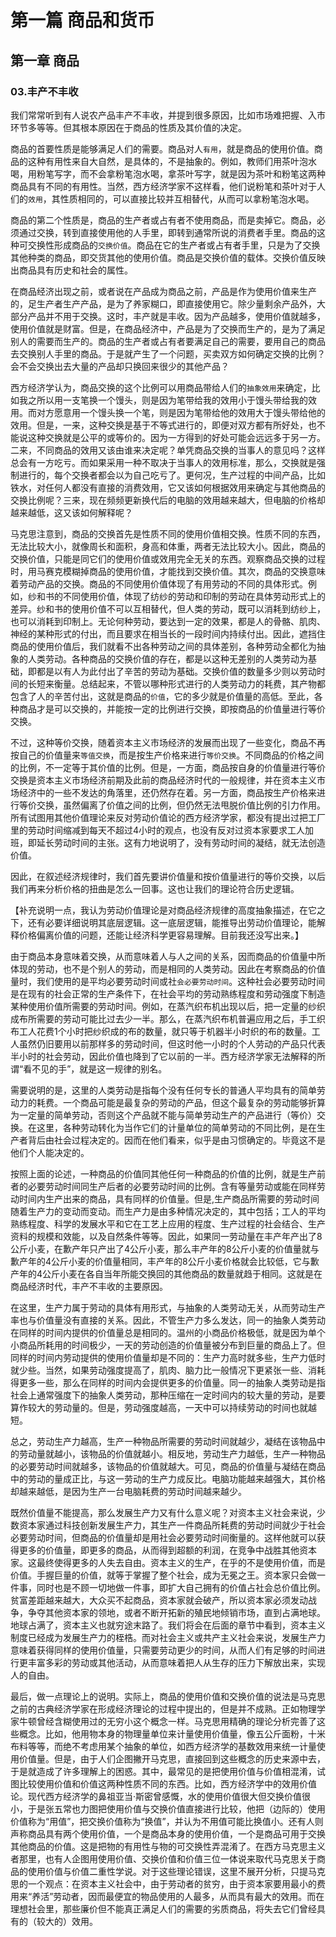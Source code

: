 # 第一篇 商品和货币

## 第一章 商品

### 03.丰产不丰收

我们常常听到有人说农产品丰产不丰收，并提到很多原因，比如市场难把握、入市环节多等等。但其根本原因在于商品的性质及其价值的决定。

商品的首要性质是能够满足人们的需要。商品对人`有用`，就是商品的使用价值。商品的这种有用性来自大自然，是具体的，不是抽象的。例如，教师们用茶叶泡水喝，用粉笔写字，而不会拿粉笔泡水喝，拿茶叶写字，就是因为茶叶和粉笔这两种商品具有不同的有用性。当然，西方经济学家不这样看，他们说粉笔和茶叶对于人们的`效用`，其性质相同的，可以直接比较并互相替代，从而可以拿粉笔泡水喝。

商品的第二个性质是，商品的生产者或占有者不使用商品，而是卖掉它。商品，必须通过交换，转到直接使用他的人手里，即转到通常所说的消费者手里。商品的这种可交换性形成商品的`交换价值`。商品在它的生产者或占有者手里，只是为了交换其他种类的商品，即交货其他的使用价值。商品是交换价值的载体。交换价值反映出商品具有历史和社会的属性。

在商品经济出现之前，或者说在产品成为商品之前，产品是作为使用价值来生产的，足生产者生产产品，是为了养家糊口，即直接使用它。除少量剩余产品外，大部分产品并不用于交换。这时，丰产就是丰收。因为产品越多，使用价值就越多，使用价值就是财富。但是，在商品经济中，产品是为了交换而生产的，是为了满足别人的需要而生产的。商品的生产者或占有者要满足自己的需要，要用自己的商品去交换别人手里的商品。于是就产生了一个问题，买卖双方如何确定交换的比例？会不会交换出去大量的产品却只换回来很少的其他产品？

西方经济学认为，商品交换的这个比例可以用商品带给人们的`抽象效用`来确定，比如我之所以用一支笔换一个馒头，则是因为笔带给我的效用小于馒头带给我的效用。而对方愿意用一个馒头换一个笔，则是因为笔带给他的效用大于馒头带给他的效用。但是，一来，这种交换是基于不等式进行的，即便对双方都有所好处，也不能说这种交换就是公平的或等价的。因为一方得到的好处可能会远远多于另一方。二来，不同商品的效用又该由谁来决定呢？单凭商品交换的当事人的意见吗？这样总会有一方吃亏。而如果采用一种不取决于当事人的效用标准，那么，交换就是强制进行的，每个交换者都会以为自己吃亏了。更何况，生产过程的中间产品，比如铁水，对任何人都没有直接的消费效用，它又该如何根据效用来确定与其他商品的交换比例呢？三来，现在频频更新换代后的电脑的效用越来越大，但电脑的价格却越来越低，这又该如何解释呢？

马克思注意到，商品的交换首先是性质不同的使用价值相交换。性质不同的东西，无法比较大小，就像周长和面积，身高和体重，两者无法比较大小。因此，商品的交换价值，只能是同它们的使用价值或效用完全无关的东西。观察商品交换的过程时，用马赛克模糊掉商品的使用价值，才能找到交换价值。其次，商品的交换意味着劳动产品的交换。商品的不同使用价值体现了有用劳动的不同的具体形式。例如，纱和书的不同使用价值，体现了纺纱的劳动和印制的劳动在具体劳动形式上的差异。纱和书的使用价值不可以互相替代，但人类的劳动，既可以消耗到纺纱上，也可以消耗到印制上。无论何种劳动，要达到一定的效果，都是人的骨骼、肌肉、神经的某种形式的付出，而且要求在相当长的一段时间内持续付出。因此，遮挡住商品的使用价值后，我们就看不出各种劳动之间的具体差别，各种劳动全都化为抽象的人类劳动。各种商品的交换价值的存在，都是以这种无差别的人类劳动为基础，即都是以有人为此付出了辛苦的劳动为基础。交换价值的数量多少则以劳动时间的长短来衡量。总结起来，不管以哪种形式进行的人类劳动力的耗费，其产物都包含了人的辛苦付出，这就是商品的`价值`，它的多少就是价值量的高低。至此，各种商品才是可以交换的，并能按一定的比例进行交换，即按商品的价值量进行等价交换。

不过，这种等价交换，随着资本主义市场经济的发展而出现了一些变化，商品不再按自己的价值量来`等值交换`，而是按生产价格来进行`等价交换`。不同商品的价格之间的比例，不一定等于其价值的比例。但是，一方面，商品按自身的价值量进行等价交换是资本主义市场经济前期及此前的商品经济时代的一般规律，并在资本主义市场经济中的一些不发达的角落里，还仍然存在着。另一方面，商品按生产价格来进行等价交换，虽然偏离了价值之间的比例，但仍然无法甩脱价值比例的引力作用。所有试图用其他价值理论来反对劳动价值论的西方经济学家，都没有提出过把工厂里的劳动时间缩减到每天不超过4小时的观点，也没有反对过资本家要求工人加班，即延长劳动时间的主张。这有力地说明了，没有劳动时间的凝结，就无法创造价值。

因此，在叙述经济规律时，我们首先要讲价值量和按价值量进行的等价交换，以后我们再来分析价格的扭曲是怎么一回事。这也让我们的理论符合历史逻辑。

【补充说明一点，我认为劳动价值理论是对商品经济规律的高度抽象描述，在它之下，还有必要详细说明其底层逻辑。这一底层逻辑，能推导出劳动价值理论，能解释价格偏离价值的问题，还能让经济科学更容易理解。目前我还没写出来。】

由于商品本身意味着交换，从而意味着人与人之间的关系，因而商品的价值量中所体现的劳动，也不是个别人的劳动，而是相同的人类劳动。因此在考察商品的价值量时，我们使用的是平均必要劳动时间或社`会必要劳动时间`。这种社会必要劳动时间是在现有的社会正常的生产条件下，在社会平均的劳动熟练程度和劳动强度下制造某种使用价值所需要的劳动时间。例如，在蒸汽织布机出现以后，把一定量的纱织成布所需要的劳动可能比过去少一半。那么，在蒸汽织布机普遍应用之后，手工织布工人花费1个小时把纱织成的布的数量，就只等于机器半小时织的布的数量。工人虽然仍旧要用以前那样多的劳动时间，但这时他一小时的个人劳动的产品只代表半小时的社会劳动，因此价值也降到了它以前的一半。西方经济学家无法解释的所谓“看不见的手”，就是这一规律的别名。

需要说明的是，这里的人类劳动是指每个没有任何专长的普通人平均具有的简单劳动力的耗费。一个商品可能是最复杂的劳动的产品，但这个最复杂的劳动能够折算为一定量的简单劳动，否则这个产品就不能与简单劳动生产的产品进行（等价）交换。在这里，各种劳动转化为当作它们的计量单位的简单劳动的不同比例，是在生产者背后由社会过程决定的。因而在他们看来，似乎是由习惯确定的。毕竟这不是他们个人能决定的。

按照上面的论述，一种商品的价值同其他任何一种商品的价值的比例，就是生产前者的必要劳动时间同生产后者的必要劳动时间的比例。含有等量劳动或能在同样劳动时间内生产出来的商品，具有同样的价值量。但是,生产商品所需要的劳动时间随着生产力的变动而变动。而生产力是由多种情况决定的，其中包括；工人的平均熟练程度、科学的发展水平和它在工艺上应用的程度、生产过程的社会结合、生产资料的规模和效能，以及自然条件等等。因此，如果同一劳动量在丰产年产出了8公斤小麦，在歉产年只产出了4公斤小麦，那么丰产年的8公斤小麦的价值量就与歉产年的4公斤小麦的价值量相同，丰产年的8公斤小麦价格就会比较低，它与歉产年的4公斤小麦在各自当年所能交换回的其他商品的数量就趋于相同。这就是在商品经济时代，丰产不丰收的主要原因。

在这里，生产力属于劳动的具体有用形式，与抽象的人类劳动无关，从而劳动生产率也与价值量没有直接的关系。因此，不管生产力多么发达，同一的抽象人类劳动在同样的时间内提供的价值量总是相同的。温州的小商品价格极低，就是因为单个小商品所耗用的时间极少，一天的劳动创造的价值量被分布到巨量的商品上了。但同样的时间内劳动提供的使用价值量却是不同的：生产力高时就多些，生产力低时就少些。当然，如果劳动强度提高了，肌肉、脑力比一般情况下更紧张一些、消耗得更多一些，那么在同样的时间内会提供更多的价值量。同一的抽象人类劳动是指社会上通常强度下的抽象人类劳动，那种压缩在一定时间内的较大量的劳动，是要算作较大的劳动量的。但是，劳动强度越高，一天中可以持续劳动的时间也就越短。

总之，劳动生产力越高，生产一种物品所需要的劳动时间就越少，凝结在该物品中的劳动量就越小，该物品的价值就越小。相反地，劳动生产力越低，生产一种物品的必要劳动时间就越多，该物品的价值就越大。可见，商品的价值量与凝结在商品中的劳动的量成正比，与这一劳动的生产力成反比。电脑功能越来越强大，其价格却越来越低，是因为生产一台电脑耗费的劳动时间越来越少。

既然价值量不能提高，那么发展生产力又有什么意义呢？对资本主义社会来说，少数资本家通过科技创新发展生产力，其生产一件商品所耗费的劳动时间就少于社会必要劳动时间，但商品的价值量却是用社会必要劳动时间衡量的。这样他就可以获得更多的价值量，即更多的商品，从而得到超额的利润，在竞争中战胜其他资本家。这最终使得更多的人失去自由。资本主义的生产，在乎的不是使用价值，而是价值。手握巨量的价值，就等于掌握了整个社会，成为无冕之王。资本家只会做一件事，同时也是不顾一切地做一件事，即扩大自己拥有的价值占社会总价值比例。贫富差距越来越大，大众买不起商品，资本家就会破产，所以资本家必须发动战争，争夺其他资本家的领地，或者不断开拓新的殖民地倾销市场，直到占满地球。地球占满了，资本主义也就穷途末路了。我们将会在后面的章节中看到，资本主义制度已经成为发展生产力的桎梏。而对社会主义或共产主义社会来说，发展生产力意味着获得同样的使用价值量，只需要劳动更少的时间，从而人们有足够的时间进行更丰富多彩的劳动或其他活动，从而意味着把人从生存的压力下解放出来，实现人的自由。

最后，做一点理论上的说明。实际上，商品的使用价值和交换价值的说法是马克思之前的古典经济学家在形成经济理论的过程中提出的，但是并不成熟。正如物理学家牛顿曾经含糊使用过的无穷小这个概念一样。马克思用精确的理论分析完善了这些概念。比如，他用物本身的物理量单位来计量使用价值量，像五公斤面粉，十米布料等等，而绝不考虑用某个抽象的单位，如西方经济学的基数效用来统一计量使用价值量。但是，由于人们企图撇开马克思，直接回到这些概念的历史来源中去，于是就造成了许多理解上的困惑。其中，最常见的是把使用价值与价值相混淆，试图比较使用价值和价值这两种性质不同的东西。比如，西方经济学中的效用价值论。现代西方经济学的鼻祖亚当·斯密曾感慨，水的使用价值很大但交换价值很小，于是张五常也力图把使用价值与交换价值直接进行比较，他把（边际的）使用价值称为“用值”，把交换价值称为“换值”，并认为不用值可能比换值小。还有人则声称商品具有两个使用价值，一个是商品本身的使用价值，一个是商品可用于交换其他商品的价值。这是把物的有用性与物的可交换性弄混淆了。在西方马克思主义者那里，也有人企图用使用价值、交换价值和价值三位一体说来取代马克思关于商品的使用价值与价值二重性学说。对于这些理论错误，这里不展开分析，只提马克思的一个观点：在资本主义社会中，由于劳动者的贫穷，由于资本家要用最小的费用来“养活”劳动者，因而最便宜的物品使用的人最多，从而具有最大的效用。而在理想社会里，那些廉价但不能真正满足人们的需要的劣质商品，将失去它们曾经具有的（较大的）效用。
